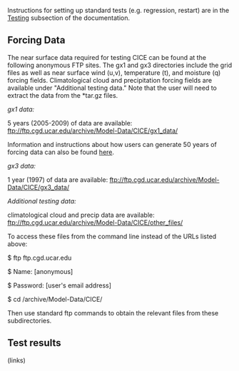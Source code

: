 Instructions for setting up standard tests (e.g. regression, restart) are in the 
[Testing](https://cice-consortium.github.io/CICE/cice_7_testing.html) subsection of the documentation.

## Forcing Data

The near surface data required for testing CICE can be found at the following anonymous FTP sites. The gx1 and gx3 directories include the grid files as well as near surface wind (u,v), temperature (t), and moisture (q) forcing fields. Climatological cloud and precipitation forcing fields are available under "Additional testing data." Note that the user will need to extract the data from the *tar.gz files.

_gx1 data:_

5 years (2005-2009) of data are available: ftp://ftp.cgd.ucar.edu/archive/Model-Data/CICE/gx1_data/

Information and instructions about how users can generate 50 years of forcing data can also be found [here](ftp://ftp.cgd.ucar.edu/archive/Model-Data/CICE/gx1_50yr_generation/gx1scrip.tar.gz). 

_gx3 data:_

1 year (1997) of data are available: ftp://ftp.cgd.ucar.edu/archive/Model-Data/CICE/gx3_data/

_Additional testing data:_ 

climatological cloud and precip data are available: ftp://ftp.cgd.ucar.edu/archive/Model-Data/CICE/other_files/


To access these files from the command line instead of the URLs listed above:

$ ftp ftp.cgd.ucar.edu

$ Name: [anonymous]

$ Password: [user's email address]

$ cd /archive/Model-Data/CICE/

Then use standard ftp commands to obtain the relevant files from these subdirectories.

## Test results
(links)